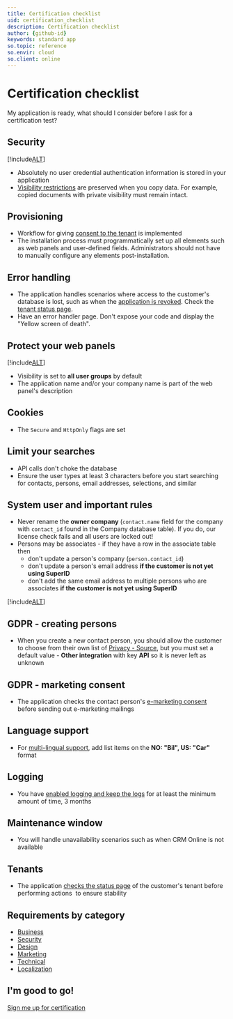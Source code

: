 ```yaml
---
title: Certification checklist
uid: certification_checklist
description: Certification checklist
author: {github-id}
keywords: standard app
so.topic: reference
so.envir: cloud
so.client: online
---
```


# Certification checklist

My application is ready, what should I consider before I ask for a certification test?

## Security

[!include[ALT](../includes/security-checklist.md)]

* Absolutely no user credential authentication information is stored in your application
* [Visibility restrictions][6] are preserved when you copy data. For example, copied documents with private visibility must remain intact.

## Provisioning

* Workflow for giving [consent to the tenant][7] is implemented
* The installation process must programmatically set up all elements such as web panels and user-defined fields. Administrators should not have to manually configure any elements post-installation.

## Error handling

* The application handles scenarios where access to the customer's database is lost, such as when the [application is revoked][8]. Check the [tenant status page][9].
* Have an error handler page. Don't expose your code and display the "Yellow screen of death".

## Protect your web panels

[!include[ALT](../includes/protect-webpanels.md)]

* Visibility is set to **all user groups** by default
* The application name and/or your company name is part of the web panel's description

## Cookies

* The `Secure` and `HttpOnly` flags are set

## Limit your searches

* API calls don't choke the database
* Ensure the user types at least 3 characters before you start searching for contacts, persons, email addresses, selections, and similar

## System user and important rules

* Never rename the **owner company** (`contact.name` field for the company with `contact_id` found in the Company database table). If you do, our license check fails and all users are locked out!
* Persons may be associates - if they have a row in the associate table then
  * don't update a person's company (`person.contact_id`)
  * don't update a person's email address **if the customer is not yet using SuperID**
  * don't add the same email address to multiple persons who are associates **if the customer is not yet using SuperID**

[!include[ALT](../includes/protect-database.md)]

## GDPR - creating persons

* When you create a new contact person, you should allow the customer to choose from their own list of [Privacy - Source][11], but you must set a default value - **Other integration** with key **API** so it is never left as unknown

## GDPR - marketing consent

* The application checks the contact person's [e-marketing consent][12] before sending out e-marketing mailings

## Language support

* For [multi-lingual support][13], add list items on the **NO: "Bil", US: "Car"** format

## Logging

* You have [enabled logging and keep the logs][14] for at least the minimum amount of time, 3 months

## Maintenance window

* You will handle unavailability scenarios such as when CRM Online is not available

## Tenants

* The application [checks the status page][9] of the customer's tenant before performing actions  to ensure stability

## Requirements by category

* [Business][15]
* [Security][14]
* [Design][16]
* [Marketing][17]
* [Technical][18]
* [Localization][13]

## I'm good to go!

[Sign me up for certification][19]

<!-- Referenced links -->
[6]: https://help.superoffice.com/Documentation/Help/EN/CRM/WebHelpAdmin/index.htm#t=chap07%2FVisibility.htm
[7]: ../provisioning/get-consent.md
[8]: ../manage/revoke-app.md
[9]: ../tenant-status/check-status.md
[11]: ../../security/privacy/consent-management.md
[12]: ../../security/privacy/e-marketing-consent.md
[13]: ../requirements/localization.md
[14]: ../requirements/security.md
[15]: ../requirements/business.md
[16]: ../requirements/design.md
[17]: ../requirements/marketing.md
[18]: ../requirements/technical.md
[19]: certify-app.md
